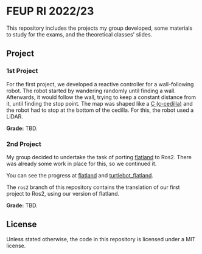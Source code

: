 # FEUP RI 2022/23

This repository includes the projects my group developed, some materials to
study for the exams, and the theoretical classes' slides.

## Project

### 1st Project

For the first project, we developed a reactive controller for a wall-following
robot. The robot started by wandering randomly until finding a wall. Afterwards,
it would follow the wall, trying to keep a constant distance from it, until
finding the stop point. The map was shaped like a
[Ç (c-cedilla)](https://en.wikipedia.org/wiki/%C3%87) and the robot had to stop
at the bottom of the cedilla. For this, the robot used a LiDAR.

**Grade:** TBD.

### 2nd Project

My group decided to undertake the task of porting
[flatland](https://github.com/avidbots/flatland) to Ros2. There was already some
work in place for this, so we continued it.

You can see the progress at [flatland](https://github.com/joaoCostaIFG/flatland)
and [turtlebot_flatland](https://github.com/joaoCostaIFG/turtlebot_flatland).

The `ros2` branch of this repository contains the translation of our first
project to Ros2, using our version of flatland.

**Grade:** TBD.

## License

Unless stated otherwise, the code in this repository is licensed under a MIT
license.
